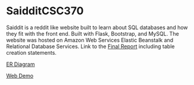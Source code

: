 ﻿# SaidditCSC370

Saiddit is a reddit like website built to learn about SQL databases and how they fit with the front end. Built with Flask, Bootstrap,
and MySQL. The website was hosted on Amazon Web Services Elastic Beanstalk and Relational Database Services. Link to the [Final Report](https://drive.google.com/open?id=0B94wMrX78KDNM2tHaUt3NHlQcWs) including table creation statements.

[ER Diagram](https://drive.google.com/open?id=0B94wMrX78KDNOHZoNWFFNnJLVFk) 


[Web Demo](http://saiddit-envv3.cpmhik32pk.us-west-2.elasticbeanstalk.com/)
